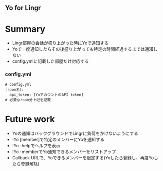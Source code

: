 Yo for Lingr
---

Summary
===

- Lingr部屋の会話が盛り上がった時にYoで通知する
- Yoで一度通知したらその後盛り上がっても特定の時間経過するまでは通知しない
- config.ymlに記載した部屋だけ対応する

### config.yml

```
# config.yml
[room名]:
  api_token: [YoアカウントのAPI token]
# 必要なroom分上記を記載
```

Future work
===
- Yoの通知はバックグラウンドでLingrに負荷をかけないようにする
- !Yo [member]で特定のメンバーにYoを通知する
- !Yo -helpでへルプを表示
- !Yo -memberでYo通知できるメンバーをリストアップ
- Callback URLで、Yoできるメンバーを限定する(Yoしたら登録し、再度Yoしたら登録解除)

